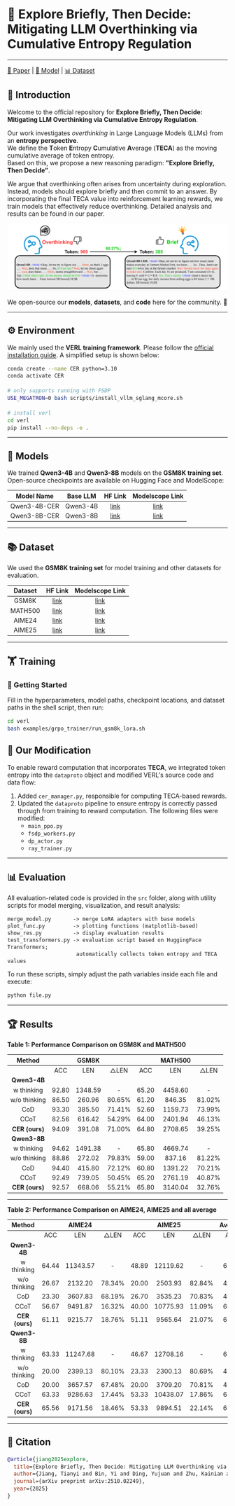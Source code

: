 # 🚀 Explore Briefly, Then Decide: Mitigating LLM Overthinking via Cumulative Entropy Regulation
-----------------

[📄 Paper](https://arxiv.org/abs/2510.02249) | [🤖 Model](#model) | [📊 Dataset](#dataset)

## 🌟 Introduction

Welcome to the official repository for **Explore Briefly, Then Decide: Mitigating LLM Overthinking via Cumulative Entropy Regulation**.

Our work investigates *overthinking* in Large Language Models (LLMs) from an **entropy perspective**.  
We define the **T**oken **E**ntropy **C**umulative **A**verage (**TECA**) as the moving cumulative average of token entropy.  
Based on this, we propose a new reasoning paradigm: **"Explore Briefly, Then Decide"**.  

We argue that overthinking often arises from uncertainty during exploration. Instead, models should explore briefly and then commit to an answer. By incorporating the final TECA value into reinforcement learning rewards, we train models that effectively reduce overthinking. Detailed analysis and results can be found in our paper.  

![Figure0](figures/figure_0.png)

We open-source our **models**, **datasets**, and **code** here for the community. 🎉

---

## ⚙️ Environment

We mainly used the **VERL training framework**. Please follow the [official installation guide](https://verl.readthedocs.io/en/latest/start/install.html). A simplified setup is shown below:

```bash
conda create --name CER python=3.10
conda activate CER

# only supports running with FSDP
USE_MEGATRON=0 bash scripts/install_vllm_sglang_mcore.sh

# install verl
cd verl
pip install --no-deps -e .
```

---

## 🧩 Models

<a name="model"></a> 

We trained **Qwen3-4B** and **Qwen3-8B** models on the **GSM8K training set**. Open-source checkpoints are available on Hugging Face and ModelScope:

|  Model Name  | Base LLM |                 HF Link                  |             Modelscope Link              |
| :----------: | :------: | :--------------------------------------: | :--------------------------------------: |
| Qwen3-4B-CER | Qwen3-4B | [link](https://huggingface.co/Ausert/Qwen3-4B-CER) | [link](https://www.modelscope.cn/models/ausertdream/Qwen3-4B-CER) |
| Qwen3-8B-CER | Qwen3-8B | [link](https://huggingface.co/Ausert/Qwen3-8B-CER) | [link](https://www.modelscope.cn/models/ausertdream/Qwen3-8B-CER) |

---

## 📚 Dataset

<a name="dataset"></a>

We used the **GSM8K training set** for model training and other datasets for evaluation.

| Dataset |                 HF Link                  |             Modelscope Link              |
| :-----: | :--------------------------------------: | :--------------------------------------: |
|  GSM8K  | [link](https://huggingface.co/datasets/openai/gsm8k) | [link](https://www.modelscope.cn/datasets/modelscope/gsm8k) |
| MATH500 | [link](https://huggingface.co/datasets/HuggingFaceH4/MATH-500) | [link](https://www.modelscope.cn/datasets/AI-ModelScope/MATH-500/summary) |
| AIME24  | [link](https://huggingface.co/datasets/Maxwell-Jia/AIME_2024) | [link](https://www.modelscope.cn/datasets/AI-ModelScope/AIME_2024) |
| AIME25  | [link](https://huggingface.co/datasets/math-ai/aime25) | [link](https://www.modelscope.cn/datasets/TIGER-Lab/AIME25/files) |

---

## 🏋️ Training

### 🔑 Getting Started

Fill in the hyperparameters, model paths, checkpoint locations, and dataset paths in the shell script, then run:

```bash
cd verl
bash examples/grpo_trainer/run_gsm8k_lora.sh
```

## 🔧 Our Modification

To enable reward computation that incorporates **TECA**, we integrated token entropy into the `dataproto` object and modified VERL's source code and data flow:

1. Added `cer_manager.py`, responsible for computing TECA-based rewards.
2. Updated the `dataproto` pipeline to ensure entropy is correctly passed through from training to reward computation. The following files were modified:
   - `main_ppo.py`
   - `fsdp_workers.py`
   - `dp_actor.py`
   - `ray_trainer.py`

---

## 📊 Evaluation

All evaluation-related code is provided in the `src` folder, along with utility scripts for model merging, visualization, and result analysis:

```text
merge_model.py       -> merge LoRA adapters with base models
plot_func.py         -> plotting functions (matplotlib-based)
show_res.py          -> display evaluation results
test_transformers.py -> evaluation script based on HuggingFace Transformers; 
					  automatically collects token entropy and TECA values
```

To run these scripts, simply adjust the path variables inside each file and execute:

```bash
python file.py
```

---

## 🏆 Results

**Table 1: Performance Comparison on GSM8K and MATH500**

|   **Method**   |       | **GSM8K** |        |       | **MATH500** |        |
| :------------: | :---: | :-------: | :----: | :---: | :---------: | :----: |
|                |  ACC  |    LEN    |  △LEN  |  ACC  |     LEN     |  △LEN  |
|  **Qwen3-4B**  |       |           |        |       |             |        |
|   w thinking   | 92.80 |  1348.59  |   -    | 65.20 |   4458.60   |   -    |
|  w/o thinking  | 86.50 |  260.96   | 80.65% | 61.20 |   846.35    | 81.02% |
|      CoD       | 93.30 |  385.50   | 71.41% | 52.60 |   1159.73   | 73.99% |
|      CCoT      | 82.56 |  616.42   | 54.29% | 64.00 |   2401.94   | 46.13% |
| **CER (ours)** | 94.09 |  391.08   | 71.00% | 64.80 |   2708.65   | 39.25% |
|  **Qwen3-8B**  |       |           |        |       |             |        |
|   w thinking   | 94.62 |  1491.38  |   -    | 65.80 |   4669.74   |   -    |
|  w/o thinking  | 88.86 |  272.02   | 79.83% | 59.00 |   837.16    | 81.22% |
|      CoD       | 94.40 |  415.80   | 72.12% | 60.80 |   1391.22   | 70.21% |
|      CCoT      | 92.49 |  739.05   | 50.45% | 65.20 |   2761.19   | 40.87% |
| **CER (ours)** | 92.57 |  668.06   | 55.21% | 65.80 |   3140.04   | 32.76% |

---

**Table 2: Performance Comparison on AIME24, AIME25 and all average**

|   **Method**   |       | **AIME24** |        |       | **AIME25** |        | **Average** |         |
| :------------: | :---: | :--------: | :----: | :---: | :--------: | :----: | :---------: | :-----: |
|                |  ACC  |    LEN     |  △LEN  |  ACC  |    LEN     |  △LEN  |     ACC     |   LEN   |
|  **Qwen3-4B**  |       |            |        |       |            |        |             |         |
|   w thinking   | 64.44 |  11343.57  |   -    | 48.89 |  12119.62  |   -    |    67.83    | 7317.59 |
|  w/o thinking  | 26.67 |  2132.20   | 78.34% | 20.00 |  2503.93   | 82.84% |    48.59    | 1435.86 |
|      CoD       | 23.30 |  3607.83   | 68.19% | 26.70 |  3535.23   | 70.83% |    48.98    | 2172.07 |
|      CCoT      | 56.67 |  9491.87   | 16.32% | 40.00 |  10775.93  | 11.09% |    60.81    | 5821.54 |
| **CER (ours)** | 61.11 |  9215.77   | 18.76% | 51.11 |  9565.64   | 21.07% |    67.78    | 5470.29 |
|  **Qwen3-8B**  |       |            |        |       |            |        |             |         |
|   w thinking   | 63.33 |  11247.68  |   -    | 46.67 |  12708.16  |   -    |    67.60    | 7529.24 |
|  w/o thinking  | 20.00 |  2399.13   | 80.10% | 23.33 |  2300.13   | 80.69% |    47.80    | 1452.11 |
|      CoD       | 20.00 |  3657.57   | 67.48% | 20.00 |  3709.20   | 70.81% |    48.80    | 2293.45 |
|      CCoT      | 63.33 |  9286.63   | 17.44% | 53.33 |  10438.07  | 17.86% |    68.59    | 5806.23 |
| **CER (ours)** | 65.56 |  9171.56   | 18.46% | 53.33 |  9894.51   | 22.14% |    69.32    | 5718.54 |

---

## 📖 Citation

```bibtex
@article{jiang2025explore,
  title={Explore Briefly, Then Decide: Mitigating LLM Overthinking via Cumulative Entropy Regulation},
  author={Jiang, Tianyi and Bin, Yi and Ding, Yujuan and Zhu, Kainian and Ma, Fei and Song, Jingkuan and Shen, Heng Tao},
  journal={arXiv preprint arXiv:2510.02249},
  year={2025}
}
```
